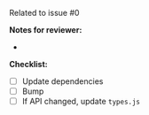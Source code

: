 <!-- Replace 0 with the issue this PR relates to -->
Related to issue #0


**Notes for reviewer:**

*


<!-- If you don't know what this is, ignore it -->
**Checklist:**

* [ ] Update dependencies
* [ ] Bump
* [ ] If API changed, update `types.js`
